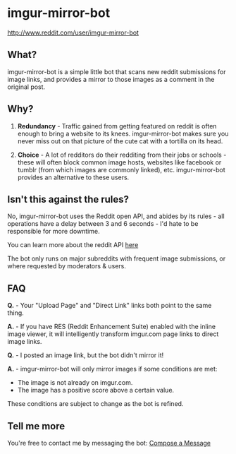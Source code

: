 # imgur-mirror-bot
http://www.reddit.com/user/imgur-mirror-bot


## What?
imgur-mirror-bot is a simple little bot that scans new reddit
submissions for image links, and provides a mirror to those
images as a comment in the original post.

## Why?
1. **Redundancy** - Traffic gained from getting featured on
reddit is often enough to bring a website to its knees. imgur-mirror-bot
makes sure you never miss out on that picture of the cute cat with
a tortilla on its head.

2. **Choice** - A lot of redditors do their redditing from their jobs or schools - 
these will often block common image hosts, websites like facebook or
tumblr (from which images are commonly linked), etc. imgur-mirror-bot
provides an alternative to these users.

## Isn't this against the rules?
No, imgur-mirror-bot uses the Reddit open API, and abides by its rules - all operations
have a delay between 3 and 6 seconds - I'd hate to be responsible for more downtime.

You can learn more about the reddit API [here](https://github.com/reddit/reddit/wiki/API)

The bot only runs on major subreddits with frequent image submissions, or where requested
by moderators & users.

## FAQ

**Q.** - Your "Upload Page" and "Direct Link" links both point to the same thing.  

**A.** - If you have RES (Reddit Enhancement Suite) enabled with the inline image viewer, it
will intelligently transform imgur.com page links to direct image links.  
  
**Q.** - I posted an image link, but the bot didn't mirror it!  
  
**A.** - imgur-mirror-bot will only mirror images if some conditions are met:
* The image is not already on imgur.com.
* The image has a positive score above a certain value.

These conditions are subject to change as the bot is refined.

## Tell me more
You're free to contact me by messaging the bot: [Compose a Message](http://reddit.com/message/compose?to=imgur-mirror-bot)